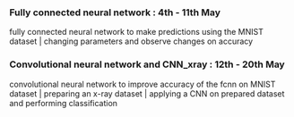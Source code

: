 ### Fully connected neural network : 4th - 11th May 
fully connected neural network to make predictions using the MNIST dataset | changing parameters and observe changes on accuracy

### Convolutional neural network and CNN_xray : 12th - 20th May
convolutional neural network to improve accuracy of the fcnn on MNIST dataset | preparing an x-ray dataset | applying a CNN on prepared dataset and performing classification
